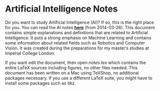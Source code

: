 Artificial Intelligence Notes
=============================

Do you want to study Artificial Intelligence (AI)? If so, this is the right place for you. You can read the AI notes **[here](https://drive.google.com/file/d/0B9Rk7YaGlozGQnR1RlhjMW5qX0k/edit?usp=sharing)** (from 2014-03-26). This document contains simple explanations and definitions that are related to Artificial Intelligence. It puts a strong emphasis on Machine Learning and contains some information about related fields such as Robotics and Computer Vision. It was created during the preparations for my master’s studies at Imperial College London.

If you want edit the document, then open *notes.tex* which contains the entire LaTeX sources including figures, no other files needed. This document has been written on a Mac using TeXShop, no additional packages necessary. If you use a different LaTeX suite, you might have to install some packages such as *tikz*.

